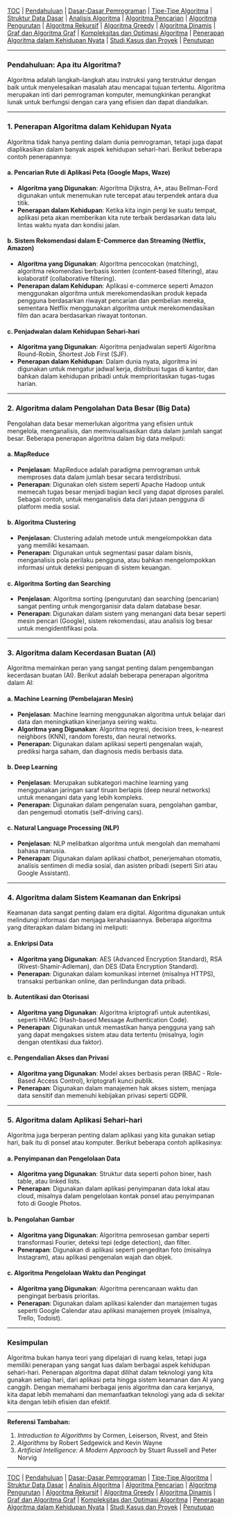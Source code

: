 [TOC](README.md) | [Pendahuluan](Pendahuluan.md) | [Dasar-Dasar Pemrograman](DasarPemrograman.md) | [Tipe-Tipe Algoritma](TipeAlgoritma.md) | [Struktur Data Dasar](StrukturDataDasar.md) | [Analisis Algoritma](AnalisisAlgoritma.md) | [Algoritma Pencarian](AlgoritmaPencarian.md) | [Algoritma Pengurutan](AlgoritmaPengurutan.md) | [Algoritma Rekursif](AlgoritmaRekursif.md) | [Algoritma Greedy](AlgoritmaGreedy.md) | [Algoritma Dinamis](AlgoritmaDinamis.md) | [Graf dan Algoritma Graf](AlgoritmaGraf.md) | [Kompleksitas dan Optimasi Algoritma](KompleksitasdanOptimasiAlgoritma.md) | [Penerapan Algoritma dalam Kehidupan Nyata](PenerapanAlgoritma.md) | [Studi Kasus dan Proyek](StudiKasus.md) | [Penutupan](Penutupan.md)

---

### **Pendahuluan: Apa itu Algoritma?**

Algoritma adalah langkah-langkah atau instruksi yang terstruktur dengan baik untuk menyelesaikan masalah atau mencapai tujuan tertentu. Algoritma merupakan inti dari pemrograman komputer, memungkinkan perangkat lunak untuk berfungsi dengan cara yang efisien dan dapat diandalkan.

---

### **1. Penerapan Algoritma dalam Kehidupan Nyata**

Algoritma tidak hanya penting dalam dunia pemrograman, tetapi juga dapat diaplikasikan dalam banyak aspek kehidupan sehari-hari. Berikut beberapa contoh penerapannya:

#### a. **Pencarian Rute di Aplikasi Peta (Google Maps, Waze)**
- **Algoritma yang Digunakan**: Algoritma Dijkstra, A*, atau Bellman-Ford digunakan untuk menemukan rute tercepat atau terpendek antara dua titik.
- **Penerapan dalam Kehidupan**: Ketika kita ingin pergi ke suatu tempat, aplikasi peta akan memberikan kita rute terbaik berdasarkan data lalu lintas waktu nyata dan kondisi jalan.

#### b. **Sistem Rekomendasi dalam E-Commerce dan Streaming (Netflix, Amazon)**
- **Algoritma yang Digunakan**: Algoritma pencocokan (matching), algoritma rekomendasi berbasis konten (content-based filtering), atau kolaboratif (collaborative filtering).
- **Penerapan dalam Kehidupan**: Aplikasi e-commerce seperti Amazon menggunakan algoritma untuk merekomendasikan produk kepada pengguna berdasarkan riwayat pencarian dan pembelian mereka, sementara Netflix menggunakan algoritma untuk merekomendasikan film dan acara berdasarkan riwayat tontonan.

#### c. **Penjadwalan dalam Kehidupan Sehari-hari**
- **Algoritma yang Digunakan**: Algoritma penjadwalan seperti Algoritma Round-Robin, Shortest Job First (SJF).
- **Penerapan dalam Kehidupan**: Dalam dunia nyata, algoritma ini digunakan untuk mengatur jadwal kerja, distribusi tugas di kantor, dan bahkan dalam kehidupan pribadi untuk memprioritaskan tugas-tugas harian.

---

### **2. Algoritma dalam Pengolahan Data Besar (Big Data)**

Pengolahan data besar memerlukan algoritma yang efisien untuk mengelola, menganalisis, dan memvisualisasikan data dalam jumlah sangat besar. Beberapa penerapan algoritma dalam big data meliputi:

#### a. **MapReduce**
- **Penjelasan**: MapReduce adalah paradigma pemrograman untuk memproses data dalam jumlah besar secara terdistribusi.
- **Penerapan**: Digunakan oleh sistem seperti Apache Hadoop untuk memecah tugas besar menjadi bagian kecil yang dapat diproses paralel. Sebagai contoh, untuk menganalisis data dari jutaan pengguna di platform media sosial.

#### b. **Algoritma Clustering**
- **Penjelasan**: Clustering adalah metode untuk mengelompokkan data yang memiliki kesamaan.
- **Penerapan**: Digunakan untuk segmentasi pasar dalam bisnis, menganalisis pola perilaku pengguna, atau bahkan mengelompokkan informasi untuk deteksi penipuan di sistem keuangan.

#### c. **Algoritma Sorting dan Searching**
- **Penjelasan**: Algoritma sorting (pengurutan) dan searching (pencarian) sangat penting untuk mengorganisir data dalam database besar.
- **Penerapan**: Digunakan dalam sistem yang menangani data besar seperti mesin pencari (Google), sistem rekomendasi, atau analisis log besar untuk mengidentifikasi pola.

---

### **3. Algoritma dalam Kecerdasan Buatan (AI)**

Algoritma memainkan peran yang sangat penting dalam pengembangan kecerdasan buatan (AI). Berikut adalah beberapa penerapan algoritma dalam AI:

#### a. **Machine Learning (Pembelajaran Mesin)**
- **Penjelasan**: Machine learning menggunakan algoritma untuk belajar dari data dan meningkatkan kinerjanya seiring waktu.
- **Algoritma yang Digunakan**: Algoritma regresi, decision trees, k-nearest neighbors (KNN), random forests, dan neural networks.
- **Penerapan**: Digunakan dalam aplikasi seperti pengenalan wajah, prediksi harga saham, dan diagnosis medis berbasis data.

#### b. **Deep Learning**
- **Penjelasan**: Merupakan subkategori machine learning yang menggunakan jaringan saraf tiruan berlapis (deep neural networks) untuk menangani data yang lebih kompleks.
- **Penerapan**: Digunakan dalam pengenalan suara, pengolahan gambar, dan pengemudi otomatis (self-driving cars).

#### c. **Natural Language Processing (NLP)**
- **Penjelasan**: NLP melibatkan algoritma untuk mengolah dan memahami bahasa manusia.
- **Penerapan**: Digunakan dalam aplikasi chatbot, penerjemahan otomatis, analisis sentimen di media sosial, dan asisten pribadi (seperti Siri atau Google Assistant).

---

### **4. Algoritma dalam Sistem Keamanan dan Enkripsi**

Keamanan data sangat penting dalam era digital. Algoritma digunakan untuk melindungi informasi dan menjaga kerahasiaannya. Beberapa algoritma yang diterapkan dalam bidang ini meliputi:

#### a. **Enkripsi Data**
- **Algoritma yang Digunakan**: AES (Advanced Encryption Standard), RSA (Rivest-Shamir-Adleman), dan DES (Data Encryption Standard).
- **Penerapan**: Digunakan dalam komunikasi internet (misalnya HTTPS), transaksi perbankan online, dan perlindungan data pribadi.

#### b. **Autentikasi dan Otorisasi**
- **Algoritma yang Digunakan**: Algoritma kriptografi untuk autentikasi, seperti HMAC (Hash-based Message Authentication Code).
- **Penerapan**: Digunakan untuk memastikan hanya pengguna yang sah yang dapat mengakses sistem atau data tertentu (misalnya, login dengan otentikasi dua faktor).

#### c. **Pengendalian Akses dan Privasi**
- **Algoritma yang Digunakan**: Model akses berbasis peran (RBAC - Role-Based Access Control), kriptografi kunci publik.
- **Penerapan**: Digunakan dalam manajemen hak akses sistem, menjaga data sensitif dan memenuhi kebijakan privasi seperti GDPR.

---

### **5. Algoritma dalam Aplikasi Sehari-hari**

Algoritma juga berperan penting dalam aplikasi yang kita gunakan setiap hari, baik itu di ponsel atau komputer. Berikut beberapa contoh aplikasinya:

#### a. **Penyimpanan dan Pengelolaan Data**
- **Algoritma yang Digunakan**: Struktur data seperti pohon biner, hash table, atau linked lists.
- **Penerapan**: Digunakan dalam aplikasi penyimpanan data lokal atau cloud, misalnya dalam pengelolaan kontak ponsel atau penyimpanan foto di Google Photos.

#### b. **Pengolahan Gambar**
- **Algoritma yang Digunakan**: Algoritma pemrosesan gambar seperti transformasi Fourier, deteksi tepi (edge detection), dan filter.
- **Penerapan**: Digunakan di aplikasi seperti pengeditan foto (misalnya Instagram), atau aplikasi pengenalan wajah dan objek.

#### c. **Algoritma Pengelolaan Waktu dan Pengingat**
- **Algoritma yang Digunakan**: Algoritma perencanaan waktu dan pengingat berbasis prioritas.
- **Penerapan**: Digunakan dalam aplikasi kalender dan manajemen tugas seperti Google Calendar atau aplikasi manajemen proyek (misalnya, Trello, Todoist).

---

### **Kesimpulan**

Algoritma bukan hanya teori yang dipelajari di ruang kelas, tetapi juga memiliki penerapan yang sangat luas dalam berbagai aspek kehidupan sehari-hari. Penerapan algoritma dapat dilihat dalam teknologi yang kita gunakan setiap hari, dari aplikasi peta hingga sistem keamanan dan AI yang canggih. Dengan memahami berbagai jenis algoritma dan cara kerjanya, kita dapat lebih memahami dan memanfaatkan teknologi yang ada di sekitar kita dengan lebih efisien dan efektif.

---

**Referensi Tambahan:**
1. *Introduction to Algorithms* by Cormen, Leiserson, Rivest, and Stein
2. *Algorithms* by Robert Sedgewick and Kevin Wayne
3. *Artificial Intelligence: A Modern Approach* by Stuart Russell and Peter Norvig


---
[TOC](README.md) | [Pendahuluan](Pendahuluan.md) | [Dasar-Dasar Pemrograman](DasarPemrograman.md) | [Tipe-Tipe Algoritma](TipeAlgoritma.md) | [Struktur Data Dasar](StrukturDataDasar.md) | [Analisis Algoritma](AnalisisAlgoritma.md) | [Algoritma Pencarian](AlgoritmaPencarian.md) | [Algoritma Pengurutan](AlgoritmaPengurutan.md) | [Algoritma Rekursif](AlgoritmaRekursif.md) | [Algoritma Greedy](AlgoritmaGreedy.md) | [Algoritma Dinamis](AlgoritmaDinamis.md) | [Graf dan Algoritma Graf](AlgoritmaGraf.md) | [Kompleksitas dan Optimasi Algoritma](KompleksitasdanOptimasiAlgoritma.md) | [Penerapan Algoritma dalam Kehidupan Nyata](PenerapanAlgoritma.md) | [Studi Kasus dan Proyek](StudiKasus.md) | [Penutupan](Penutupan.md)

